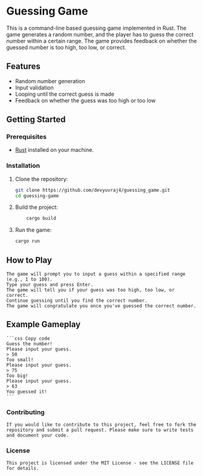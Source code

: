 # Guessing Game

This is a command-line based guessing game implemented in Rust. The game generates a random number, and the player has to guess the correct number within a certain range. The game provides feedback on whether the guessed number is too high, too low, or correct.

## Features

- Random number generation
- Input validation
- Looping until the correct guess is made
- Feedback on whether the guess was too high or too low

## Getting Started

### Prerequisites

- [Rust](https://www.rust-lang.org/tools/install) installed on your machine.

### Installation

1. Clone the repository:
   ```bash
   git clone https://github.com/devyuvraj4/guessing_game.git
   cd guessing-game
   ```

2. Build the project:

    ```bash Copy code
        cargo build
    ```    
3. Run the game:

    ```bash Copy code
    cargo run
    ```
## How to Play

    The game will prompt you to input a guess within a specified range (e.g., 1 to 100).
    Type your guess and press Enter.
    The game will tell you if your guess was too high, too low, or correct.
    Continue guessing until you find the correct number.
    The game will congratulate you once you've guessed the correct number.
    
## Example Gameplay

    ```css Copy code
    Guess the number!
    Please input your guess.
    > 50
    Too small!
    Please input your guess.
    > 75
    Too big!
    Please input your guess.
    > 63
    You guessed it!
    ```

### Contributing
    If you would like to contribute to this project, feel free to fork the repository and submit a pull request. Please make sure to write tests and document your code.

### License
    This project is licensed under the MIT License - see the LICENSE file for details.